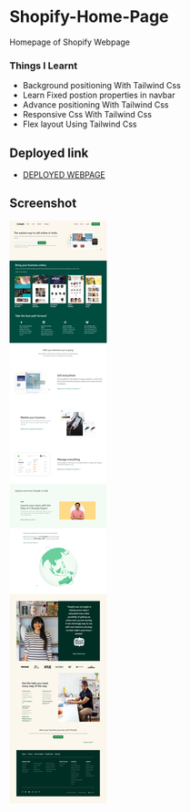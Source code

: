 # Shopify-Home-Page

Homepage of Shopify Webpage

### Things I Learnt
- Background positioning With Tailwind Css
- Learn Fixed postion properties in navbar
- Advance positioning With Tailwind Css
- Responsive Css With Tailwind Css
- Flex layout Using Tailwind Css

## Deployed link
- [DEPLOYED WEBPAGE](https://sshopify-homepage.netlify.app/)

## Screenshot
![deployerlink](Shopify%20Output.png)
